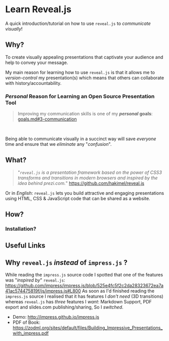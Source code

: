 # Learn Reveal.js

A quick introduction/tutorial on how to use `reveal.js` to _communicate visually_!

## Why?

To create visually appealing presentations
that captivate your audience
and help to convey your message.

My main reason for learning how to use `reveal.js` is that it allows me
to _version-control_ my presentation(s) which means that others can collaborate
with history/accountability.

### _Personal_ Reason for Learning an Open Source Presentation Tool

> Improving my communication skills is one of my **_personal_ goals**:
[goals.md#3-communication](https://github.com/nelsonic/nelsonic.github.io/blob/master/goals.md#3-communication)
<br />

Being able to communicate visually in a succinct way will save _everyone_ time
and ensure that we _eliminate_ any "_confusion_".



## What?

> "_`reveal.js` is a presentation framework based on the power
of CSS3 transforms and transitions in modern browsers
and inspired by the idea behind prezi.com._" https://github.com/hakimel/reveal.js

Or in *English*: `reveal.js` lets you build attractive and engaging presentations
using HTML, CSS & JavaScript code that can be shared as a website.

## How?



### Installation?




## Useful Links



## Why `reveal.js` _instead_ of `impress.js` ?

While reading the `impress.js` source code I spotted that
one of the features was "_inspired by_" `reveal.js`:
https://github.com/impress/impress.js/blob/525e4fc5f2c2da28323672ea7a41ac574475819f/js/impress.js#L800
As soon as I'd finished reading the `impress.js` source I realised that
it has features I _don't need_ (3D transitions)
whereas `reveal.js` has _three_ features I _want_:
Markdown Support, PDF export and slides.com publishing/sharing,
So I _switched_.

+ Demo: http://impress.github.io/impress.js
+ PDF of Book: https://zodml.org/sites/default/files/Building_Impressive_Presentations_with_impress.pdf
